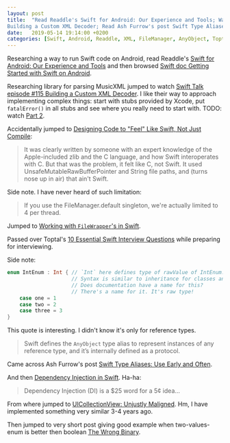 ```yaml
---
layout: post
title:  "Read Readdle's Swift for Android: Our Experience and Tools; Watched Swift Talk episode #115
Building a Custom XML Decoder; Read Ash Furrow's post Swift Type Aliases: Use Early and Often; Read Dependency Injection in Swift; Read post The Wrong Binary"
date:   2019-05-14 19:14:00 +0200
categories: [Swift, Android, Readdle, XML, FileManager, AnyObject, Toptal, "Type Alias", "Dependency Injection", UICollectionView, enum, Boolean]
---
```

Researching a way to run Swift code on Android, read Readdle's [Swift for Android: Our Experience and Tools](https://blog.readdle.com/why-we-use-swift-for-android-db449feeacaf) and then browsed [Swift doc Getting Started with Swift on Android](https://github.com/apple/swift/blob/master/docs/Android.md).

Researching library for parsing MusicXML jumped to watch [Swift Talk episode #115
Building a Custom XML Decoder](https://talk.objc.io/episodes/S01E115-building-a-custom-xml-decoder). I like their way to approach implementing complex things: start with stubs provided by Xcode, put `fatalError()` in all stubs and see where you really need to start with. TODO: watch [Part 2](https://talk.objc.io/episodes/S01E116-building-a-custom-xml-decoder-part-2).

Accidentally jumped to [Designing Code to "Feel" Like Swift, Not Just Compile](https://www.smoothterminal.com/articles/designing-code-to-feel-like-swift-not-just-compile):

> It was clearly written by someone with an expert knowledge of the Apple-included zlib and the C language, and how Swift interoperates with C. But that was the problem, it felt like C, not Swift. It used UnsafeMutableRawBufferPointer and String file paths, and (turns nose up in air) that ain't Swift.

Side note. I have never heard of such limitation:

> If you use the FileManager.default singleton, we're actually limited to 4 per thread.

Jumped to [Working with `FileWrapper`'s in Swift](https://www.meandmark.com/blog/2018/07/working-with-file-wrappers-in-swift/).

Passed over Toptal's [10 Essential Swift Interview Questions](https://www.toptal.com/swift/interview-questions) while preparing for interviewing.

Side note:

```swift
enum IntEnum : Int { // `Int` here defines type of rawValue of IntEnum.
                     // Syntax is similar to inheritance for classes and for protocol conformance. 
                     // Does documentation have a name for this?
                     // There's a name for it. It's raw type!
    case one = 1
    case two = 2
    case three = 3
}
```

This quote is interesting. I didn't know it's only for reference types.

> Swift defines the `AnyObject` type alias to represent instances of any reference type, and it’s internally defined as a protocol.

Came across Ash Furrow's post [Swift Type Aliases: Use Early and Often](https://artsy.github.io/blog/2016/06/24/typealias-for-great-good/).

And then [Dependency Injection in Swift](https://artsy.github.io/blog/2016/06/27/dependency-injection-in-swift/). Ha-ha:

> Dependency Injection (DI) is a $25 word for a 5¢ idea...

From where jumped to [UICollectionView: Unjustly Maligned](https://ashfurrow.com/blog/uicollectionview-unjustly-maligned/). Hm, I have implemented something very similar 3-4 years ago.

Then jumped to very short post giving good example when two-values-enum is better then boolean [The Wrong Binary](https://ashfurrow.com/blog/the-wrong-binary/).
